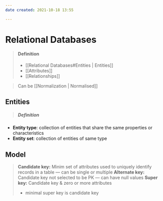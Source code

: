 ```yaml
---
date created: 2021-10-18 13:55

---
```


# Relational Databases
> #### Definition
>
> - [[Relational Databases#Entities | Entities]]
> - [[Attributes]]
> - [[Relationships]]

> Can be [[Normalization | Normalised]]

## Entities
> ##### Definition

- **Entity type**: collection of entities that share the same properties or characteristics
- **Entity set**: collection of entities of same type

## Model

> **Candidate key:** Minim set of attributes used to uniquely identify records in a table — can be single or multiple
> **Alternate key:** Candidate key not selected to be PK — can have null values
> **Super key:** Candidate key & zero or more attributes
>
> - minimal super key is candidate key

